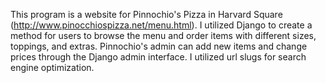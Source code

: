 This program is a website for Pinnochio's Pizza in Harvard Square (http://www.pinocchiospizza.net/menu.html). I utilized Django to create a method for users to browse the menu and order items with different sizes, toppings, and extras. Pinnochio's admin can add new items and change prices through the Django admin interface. I utilized url slugs for search engine optimization.
